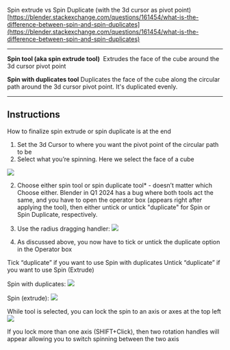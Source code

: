 
Spin extrude vs Spin Duplicate (with the 3d cursor as pivot point)
[https://blender.stackexchange.com/questions/161454/what-is-the-difference-between-spin-and-spin-duplicates](https://blender.stackexchange.com/questions/161454/what-is-the-difference-between-spin-and-spin-duplicates)

---

**Spin tool (aka spin extrude tool)** 
Extrudes the face of the cube around the 3d cursor pivot point

**Spin with duplicates tool**
Duplicates the face of the cube along the circular path around the 3d cursor pivot point. It's duplicated evenly.


---

## Instructions

How to finalize spin extrude or spin duplicate is at the end

1. Set the 3d Cursor to where you want the pivot point of the circular path to be
2. Select what you’re spinning. Here we select the face of a cube

![](https://i.imgur.com/T0lJnau.png)

2. Choose either spin tool or spin duplicate tool* - doesn’t matter which  
    Choose either. Blender in Q1 2024 has a bug where both tools act the same, and you have to open the operator box (appears right after applying the tool), then either untick or untick "duplicate" for Spin or Spin Duplicate, respectively.

3. Use the radius dragging handler:
![](https://i.imgur.com/pes22JK.png)

4. As discussed above, you now have to tick or untick the duplicate option in the Operator box

Tick “duplicate” if you want to use Spin with duplicates
Untick “duplicate” if you want to use Spin (Extrude)


Spin with duplicates:
![](https://i.imgur.com/bJHXOij.png)

Spin (extrude):
![](https://i.imgur.com/yFGe9U9.png)

While tool is selected, you can lock the spin to an axis or axes at the top left
![](https://i.imgur.com/O9R5ex0.png)

If you lock more than one axis (SHIFT+Click), then two rotation handles will appear allowing you to switch spinning between the two axis